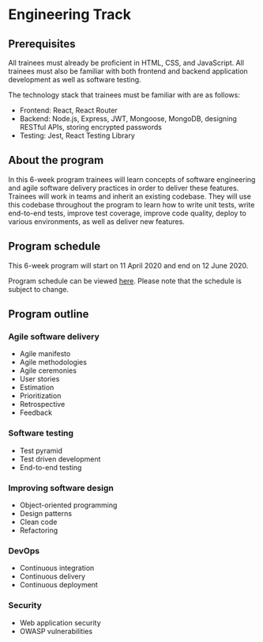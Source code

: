 # Engineering Track

## Prerequisites

All trainees must already be proficient in HTML, CSS, and JavaScript. All trainees must also be familiar with both frontend and backend application development as well as software testing.

The technology stack that trainees must be familiar with are as follows:

- Frontend: React, React Router
- Backend: Node.js, Express, JWT, Mongoose, MongoDB, designing RESTful APIs, storing encrypted passwords
- Testing: Jest, React Testing Library

## About the program

In this 6-week program trainees will learn concepts of software engineering and agile software delivery practices in order to deliver these features. Trainees will work in teams and inherit an existing codebase. They will use this codebase throughout the program to learn how to write unit tests, write end-to-end tests, improve test coverage, improve code quality, deploy to various environments, as well as deliver new features.

## Program schedule

This 6-week program will start on 11 April 2020 and end on 12 June 2020.

Program schedule can be viewed [here](https://github.com/developer-program/engineering-track/projects/1). Please note that the schedule is subject to change.

## Program outline

### Agile software delivery

- Agile manifesto
- Agile methodologies
- Agile ceremonies
- User stories
- Estimation
- Prioritization
- Retrospective
- Feedback

### Software testing

- Test pyramid
- Test driven development
- End-to-end testing

### Improving software design

- Object-oriented programming
- Design patterns
- Clean code
- Refactoring

### DevOps

- Continuous integration
- Continuous delivery
- Continuous deployment

### Security

- Web application security
- OWASP vulnerabilities
